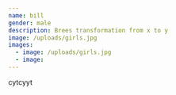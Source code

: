 ```yaml
---
name: bill
gender: male
description: Brees transformation from x to y
image: /uploads/girls.jpg
images:
  - image: /uploads/girls.jpg
  - image:
---
```



cytcyyt